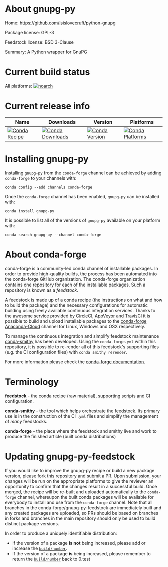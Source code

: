 About gnupg-py
==============

Home: https://github.com/isislovecruft/python-gnupg

Package license: GPL-3

Feedstock license: BSD 3-Clause

Summary: A Python wrapper for GnuPG



Current build status
====================

All platforms:
[![noarch](https://img.shields.io/circleci/project/github/conda-forge/gnupg-py-feedstock/master.svg?label=noarch)](https://circleci.com/gh/conda-forge/gnupg-py-feedstock)

Current release info
====================

| Name | Downloads | Version | Platforms |
| --- | --- | --- | --- |
| [![Conda Recipe](https://img.shields.io/badge/recipe-gnupg--py-green.svg)](https://anaconda.org/conda-forge/gnupg-py) | [![Conda Downloads](https://img.shields.io/conda/dn/conda-forge/gnupg-py.svg)](https://anaconda.org/conda-forge/gnupg-py) | [![Conda Version](https://img.shields.io/conda/vn/conda-forge/gnupg-py.svg)](https://anaconda.org/conda-forge/gnupg-py) | [![Conda Platforms](https://img.shields.io/conda/pn/conda-forge/gnupg-py.svg)](https://anaconda.org/conda-forge/gnupg-py) |

Installing gnupg-py
===================

Installing `gnupg-py` from the `conda-forge` channel can be achieved by adding `conda-forge` to your channels with:

```
conda config --add channels conda-forge
```

Once the `conda-forge` channel has been enabled, `gnupg-py` can be installed with:

```
conda install gnupg-py
```

It is possible to list all of the versions of `gnupg-py` available on your platform with:

```
conda search gnupg-py --channel conda-forge
```


About conda-forge
=================

conda-forge is a community-led conda channel of installable packages.
In order to provide high-quality builds, the process has been automated into the
conda-forge GitHub organization. The conda-forge organization contains one repository
for each of the installable packages. Such a repository is known as a *feedstock*.

A feedstock is made up of a conda recipe (the instructions on what and how to build
the package) and the necessary configurations for automatic building using freely
available continuous integration services. Thanks to the awesome service provided by
[CircleCI](https://circleci.com/), [AppVeyor](http://www.appveyor.com/)
and [TravisCI](https://travis-ci.org/) it is possible to build and upload installable
packages to the [conda-forge](https://anaconda.org/conda-forge)
[Anaconda-Cloud](http://docs.anaconda.org/) channel for Linux, Windows and OSX respectively.

To manage the continuous integration and simplify feedstock maintenance
[conda-smithy](http://github.com/conda-forge/conda-smithy) has been developed.
Using the ``conda-forge.yml`` within this repository, it is possible to re-render all of
this feedstock's supporting files (e.g. the CI configuration files) with ``conda smithy rerender``.

For more information please check the [conda-forge documentation](https://conda-forge.org/docs/).

Terminology
===========

**feedstock** - the conda recipe (raw material), supporting scripts and CI configuration.

**conda-smithy** - the tool which helps orchestrate the feedstock.
                   Its primary use is in the construction of the CI ``.yml`` files
                   and simplify the management of *many* feedstocks.

**conda-forge** - the place where the feedstock and smithy live and work to
                  produce the finished article (built conda distributions)


Updating gnupg-py-feedstock
===========================

If you would like to improve the gnupg-py recipe or build a new
package version, please fork this repository and submit a PR. Upon submission,
your changes will be run on the appropriate platforms to give the reviewer an
opportunity to confirm that the changes result in a successful build. Once
merged, the recipe will be re-built and uploaded automatically to the
`conda-forge` channel, whereupon the built conda packages will be available for
everybody to install and use from the `conda-forge` channel.
Note that all branches in the conda-forge/gnupg-py-feedstock are
immediately built and any created packages are uploaded, so PRs should be based
on branches in forks and branches in the main repository should only be used to
build distinct package versions.

In order to produce a uniquely identifiable distribution:
 * If the version of a package **is not** being increased, please add or increase
   the [``build/number``](http://conda.pydata.org/docs/building/meta-yaml.html#build-number-and-string).
 * If the version of a package **is** being increased, please remember to return
   the [``build/number``](http://conda.pydata.org/docs/building/meta-yaml.html#build-number-and-string)
   back to 0.test
